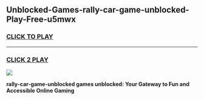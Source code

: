 
## Unblocked-Games-rally-car-game-unblocked-Play-Free-u5mwx
<h3>
<a href="https://premium76.site?title=rally-car-game-unblocked&ref=21A">CLICK TO PLAY</a></h3>
<hr>

<h3>
<a href="https://premium76.site?title=rally-car-game-unblocked&ref=21A">CLICK 2 PLAY</a>
  
</h3>

<a href="https://premium76.site?title=rally-car-game-unblocked&ref=21A"><img src="https://clearcache.store/games.png"></a>


**rally-car-game-unblocked games unblocked: Your Gateway to Fun and Accessible Online Gaming**
